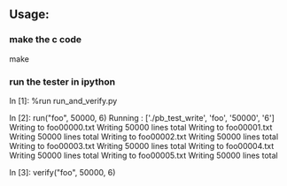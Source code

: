 ## Usage:

### make the c code
make
### run the tester in ipython
In [1]: %run run_and_verify.py

In [2]: run("foo", 50000, 6)
Running : ['./pb_test_write', 'foo', '50000', '6']
Writing to foo00000.txt
Writing 50000 lines total
Writing to foo00001.txt
Writing 50000 lines total
Writing to foo00002.txt
Writing 50000 lines total
Writing to foo00003.txt
Writing 50000 lines total
Writing to foo00004.txt
Writing 50000 lines total
Writing to foo00005.txt
Writing 50000 lines total

In [3]: verify("foo", 50000, 6)


